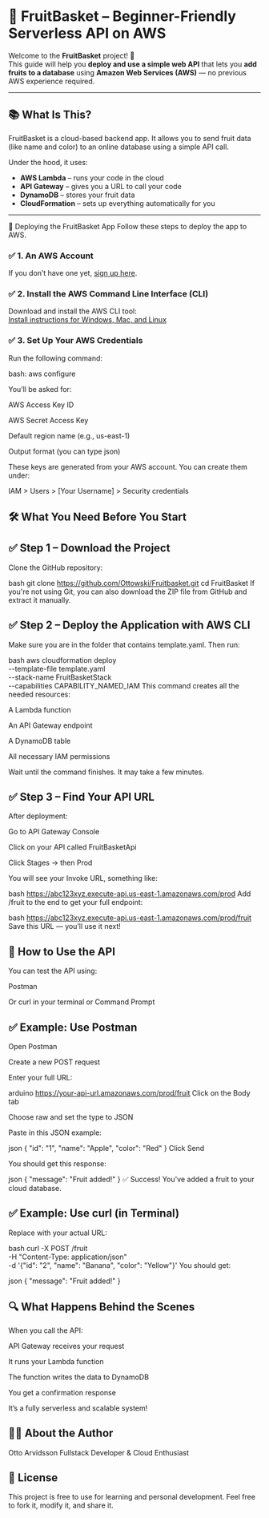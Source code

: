 # 🍓 FruitBasket – Beginner-Friendly Serverless API on AWS

Welcome to the **FruitBasket** project! 🎉  
This guide will help you **deploy and use a simple web API** that lets you **add fruits to a database** using **Amazon Web Services (AWS)** — no previous AWS experience required.

---

## 📚 What Is This?

FruitBasket is a cloud-based backend app. It allows you to send fruit data (like name and color) to an online database using a simple API call.

Under the hood, it uses:

- **AWS Lambda** – runs your code in the cloud
- **API Gateway** – gives you a URL to call your code
- **DynamoDB** – stores your fruit data
- **CloudFormation** – sets up everything automatically for you

---
📁 Deploying the FruitBasket App
Follow these steps to deploy the app to AWS.

### ✅ 1. An AWS Account  
If you don’t have one yet, [sign up here](https://aws.amazon.com/).

### ✅ 2. Install the AWS Command Line Interface (CLI)

Download and install the AWS CLI tool:  
[Install instructions for Windows, Mac, and Linux](https://docs.aws.amazon.com/cli/latest/userguide/install-cliv2.html)

### ✅ 3. Set Up Your AWS Credentials
Run the following command:

bash: aws configure

You’ll be asked for:

AWS Access Key ID

AWS Secret Access Key

Default region name (e.g., us-east-1)

Output format (you can type json)

These keys are generated from your AWS account. You can create them under:

IAM > Users > [Your Username] > Security credentials




## 🛠️ What You Need Before You Start

## ✅ Step 1 – Download the Project
Clone the GitHub repository:

bash
git clone https://github.com/Ottowski/Fruitbasket.git
cd FruitBasket
If you're not using Git, you can also download the ZIP file from GitHub and extract it manually.

## ✅ Step 2 – Deploy the Application with AWS CLI
Make sure you are in the folder that contains template.yaml. Then run:

bash
aws cloudformation deploy \
  --template-file template.yaml \
  --stack-name FruitBasketStack \
  --capabilities CAPABILITY_NAMED_IAM
This command creates all the needed resources:

A Lambda function

An API Gateway endpoint

A DynamoDB table

All necessary IAM permissions

Wait until the command finishes. It may take a few minutes.

## ✅ Step 3 – Find Your API URL
After deployment:

Go to API Gateway Console

Click on your API called FruitBasketApi

Click Stages → then Prod

You will see your Invoke URL, something like:

bash
https://abc123xyz.execute-api.us-east-1.amazonaws.com/prod
Add /fruit to the end to get your full endpoint:

bash
https://abc123xyz.execute-api.us-east-1.amazonaws.com/prod/fruit
Save this URL — you’ll use it next!

## 🚀 How to Use the API
You can test the API using:

Postman

Or curl in your terminal or Command Prompt

## ✅ Example: Use Postman
Open Postman

Create a new POST request

Enter your full URL:

arduino
https://your-api-url.amazonaws.com/prod/fruit
Click on the Body tab

Choose raw and set the type to JSON

Paste in this JSON example:

json
{
  "id": "1",
  "name": "Apple",
  "color": "Red"
}
Click Send

You should get this response:

json
{
  "message": "Fruit added!"
}
✅ Success! You've added a fruit to your cloud database.

## ✅ Example: Use curl (in Terminal)
Replace <your-api-url> with your actual URL:

bash
curl -X POST <your-api-url>/fruit \
  -H "Content-Type: application/json" \
  -d '{"id": "2", "name": "Banana", "color": "Yellow"}'
You should get:

json
{
  "message": "Fruit added!"
}

## 🔍 What Happens Behind the Scenes
When you call the API:

API Gateway receives your request

It runs your Lambda function

The function writes the data to DynamoDB

You get a confirmation response

It’s a fully serverless and scalable system!

## 🧑‍💻 About the Author
Otto Arvidsson
Fullstack Developer & Cloud Enthusiast

## 📃 License
This project is free to use for learning and personal development.
Feel free to fork it, modify it, and share it.